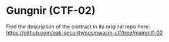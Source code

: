 # Gungnir (CTF-02)

Find the description of the contract in its original repo here: https://github.com/oak-security/cosmwasm-ctf/tree/main/ctf-02